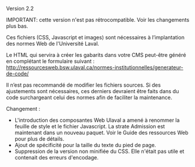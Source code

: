 ﻿Version 2.2

IMPORTANT: cette version n'est pas rétrocompatible. Voir les changements plus bas.

Ces fichiers (CSS, Javascript et images) sont nécessaires à l’implantation des normes Web de l'Université Laval.

Le HTML qui servira à créer les gabarits dans votre CMS peut-être généré en complétant le formulaire suivant :
http://ressourcesweb.bsw.ulaval.ca/normes-institutionnelles/generateur-de-code/

Il n’est pas recommandé de modifier les fichiers sources. Si des ajustements sont nécessaires, ces derniers devraient être faits dans du code surchargeant celui des normes afin de faciliter la maintenance.

Changement :
 - L'introduction des composantes Web Ulaval a amené à renommer la feuille de style et le fichier Javascript. La strate Admission est maintenant dans un nouveau paquet. Voir le Guide des ressources Web pour plus de détails.
 - Ajout de spécificité pour la taille du texte du pied de page.
 - Suppression de la version non minifiée du CSS. Elle n'était pas utile et contenait des erreurs d'encodage.
